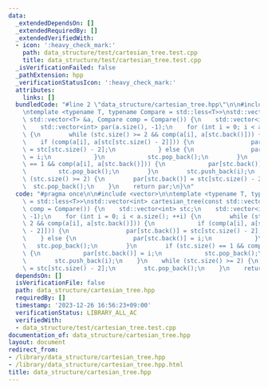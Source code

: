 ```yaml
---
data:
  _extendedDependsOn: []
  _extendedRequiredBy: []
  _extendedVerifiedWith:
  - icon: ':heavy_check_mark:'
    path: data_structure/test/cartesian_tree.test.cpp
    title: data_structure/test/cartesian_tree.test.cpp
  _isVerificationFailed: false
  _pathExtension: hpp
  _verificationStatusIcon: ':heavy_check_mark:'
  attributes:
    links: []
  bundledCode: "#line 2 \"data_structure/cartesian_tree.hpp\"\n\n#include <vector>\n\
    \ntemplate <typename T, typename Compare = std::less<T>>\nstd::vector<int> cartesian_tree(const\
    \ std::vector<T> &a, Compare comp = Compare()) {\n    std::vector<int> stc;\n\
    \    std::vector<int> par(a.size(), -1);\n    for (int i = 0; i < a.size(); ++i)\
    \ {\n        while (stc.size() >= 2 && comp(a[i], a[stc.back()])) {\n        \
    \    if (comp(a[i], a[stc[stc.size() - 2]])) {\n                par[stc.back()]\
    \ = stc[stc.size() - 2];\n            } else {\n                par[stc.back()]\
    \ = i;\n            }\n            stc.pop_back();\n        }\n        if (stc.size()\
    \ == 1 && comp(a[i], a[stc.back()])) {\n            par[stc.back()] = i;\n   \
    \         stc.pop_back();\n        }\n        stc.push_back(i);\n    }\n    while\
    \ (stc.size() >= 2) {\n        par[stc.back()] = stc[stc.size() - 2];\n      \
    \  stc.pop_back();\n    }\n    return par;\n}\n"
  code: "#pragma once\n\n#include <vector>\n\ntemplate <typename T, typename Compare\
    \ = std::less<T>>\nstd::vector<int> cartesian_tree(const std::vector<T> &a, Compare\
    \ comp = Compare()) {\n    std::vector<int> stc;\n    std::vector<int> par(a.size(),\
    \ -1);\n    for (int i = 0; i < a.size(); ++i) {\n        while (stc.size() >=\
    \ 2 && comp(a[i], a[stc.back()])) {\n            if (comp(a[i], a[stc[stc.size()\
    \ - 2]])) {\n                par[stc.back()] = stc[stc.size() - 2];\n        \
    \    } else {\n                par[stc.back()] = i;\n            }\n         \
    \   stc.pop_back();\n        }\n        if (stc.size() == 1 && comp(a[i], a[stc.back()]))\
    \ {\n            par[stc.back()] = i;\n            stc.pop_back();\n        }\n\
    \        stc.push_back(i);\n    }\n    while (stc.size() >= 2) {\n        par[stc.back()]\
    \ = stc[stc.size() - 2];\n        stc.pop_back();\n    }\n    return par;\n}"
  dependsOn: []
  isVerificationFile: false
  path: data_structure/cartesian_tree.hpp
  requiredBy: []
  timestamp: '2023-12-26 16:56:23+09:00'
  verificationStatus: LIBRARY_ALL_AC
  verifiedWith:
  - data_structure/test/cartesian_tree.test.cpp
documentation_of: data_structure/cartesian_tree.hpp
layout: document
redirect_from:
- /library/data_structure/cartesian_tree.hpp
- /library/data_structure/cartesian_tree.hpp.html
title: data_structure/cartesian_tree.hpp
---
```

